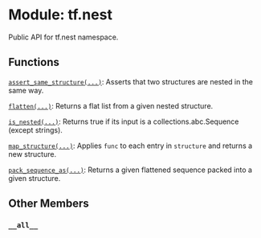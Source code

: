 <div itemscope itemtype="http://developers.google.com/ReferenceObject">
<meta itemprop="name" content="tf.nest" />
<meta itemprop="path" content="Stable" />
<meta itemprop="property" content="__all__"/>
</div>

# Module: tf.nest

Public API for tf.nest namespace.

## Functions

[`assert_same_structure(...)`](../tf/nest/assert_same_structure.md): Asserts that two structures are nested in the same way.

[`flatten(...)`](../tf/nest/flatten.md): Returns a flat list from a given nested structure.

[`is_nested(...)`](../tf/nest/is_nested.md): Returns true if its input is a collections.abc.Sequence (except strings).

[`map_structure(...)`](../tf/nest/map_structure.md): Applies `func` to each entry in `structure` and returns a new structure.

[`pack_sequence_as(...)`](../tf/nest/pack_sequence_as.md): Returns a given flattened sequence packed into a given structure.

## Other Members

<h3 id="__all__"><code>__all__</code></h3>

